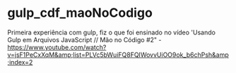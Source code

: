 # gulp_cdf_maoNoCodigo
Primeira experiência com gulp, fiz o que foi ensinado no vídeo 'Usando Gulp em Arquivos JavaScript // Mão no Código #2" - https://www.youtube.com/watch?v=jsF1PeCxXqM&amp;list=PLVc5bWuiFQ8FQIWovvUiOO9ok_b6chPsh&amp;index=2 
